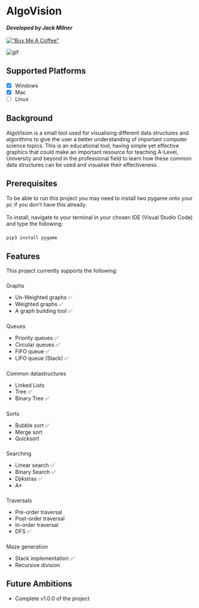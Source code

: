 # AlgoVision
<link rel="stylesheet" type="text/css" href="https://unpkg.com/checkboxes@1.3.3/dist/css/checkboxes.min.css">

 
***Developed by Jack Milner***
\
\
[!["Buy Me A Coffee"](https://www.buymeacoffee.com/assets/img/custom_images/orange_img.png)](https://buymeacoffee.com/jackmilner)

![gif](https://media2.giphy.com/media/v1.Y2lkPTc5MGI3NjExa3N6Zm1vd3luNXR4b3FhamY0NXBmbDR3OW82a3FlZWIwaDFnMGhsciZlcD12MV9pbnRlcm5hbF9naWZfYnlfaWQmY3Q9Zw/3uGaHuzJTQg8KZdVBd/giphy.gif)
###
## Supported Platforms
- [x] Windows
- [x] Mac
- [ ] Linux
## Background
AlgoVision is a small tool used for visualising different data structures and algorithms to give the user a better understanding of important computer science topics. This is an educational tool, having simple yet effective graphics that could make an important resource for teaching A-Level, University and beyond in the professional field to learn how these common data structures can be used and visualise their effectiveness. 
## Prerequisites
To be able to run this project you may need to install two pygame onto your pc if you don't have this already.
\
\
To install, navigate to your terminal in your chosen IDE (Visual Studio Code) and type the following:
###
`pip3 install pygame`
## Features
This project currently supports the following:
###
Graphs
* Un-Weighted graphs ✅
* Weighted graphs ✅
* A graph building tool ✅
### 
Queues
* Priority queues ✅
* Circular queues ✅
* FIFO queue ✅
* LIFO queue (Stack) ✅
### 
Common datastructures
* Linked Lists
* Tree ✅
* Binary Tree ✅
### 
Sorts
* Bubble sort ✅
* Merge sort
* Quicksort
### 
Searching
* Linear search ✅
* Binary Search ✅
* Djikstras ✅
* A*
### 
Traversals
* Pre-order traversal
* Post-order traversal
* In-order traversal
* DFS ✅
###
Maze generation
* Stack implementation ✅
* Recursive division
## Future Ambitions
* Complete v1.0.0 of the project 
